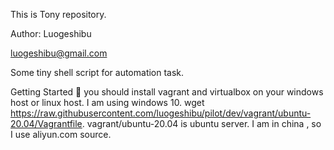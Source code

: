 This is Tony repository.

Author: Luogeshibu

luogeshibu@gmail.com

Some tiny shell script for automation task.

Getting Started 😬
you should install vagrant and virtualbox on your windows host or linux host. I am using windows 10.
wget https://raw.githubusercontent.com/luogeshibu/pilot/dev/vagrant/ubuntu-20.04/Vagrantfile.
vagrant/ubuntu-20.04 is ubuntu server. I am in china , so I use aliyun.com source.

